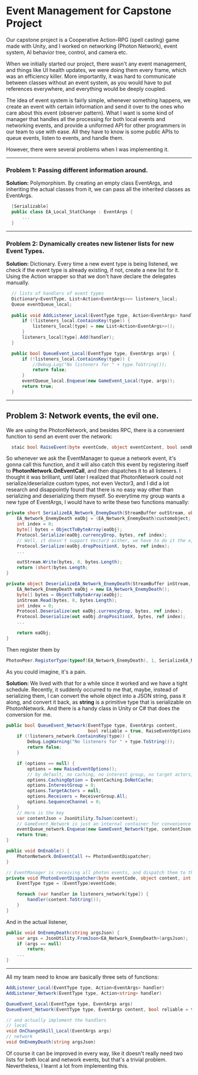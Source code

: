 # Event Management for Capstone Project

Our capstone project is a Cooperative Action-RPG (spell casting) game made with Unity, and I worked on networking (Photon Network), event system, AI behavior tree, control, and camera etc.

When we initially started our project, there wasn't any event management, and things like UI health updates, we were doing them every frame, which was an efficiency killer. More importantly, it was hard to communicate between classes without an event system, as you would have to put references everywhere, and everything would be deeply coupled.

The idea of event system is fairly simple, whenever something happens, we create an event with certain information and send it over to the ones who care about this event (observer pattern). What I want is some kind of manager that handles all the processing for both local events and networking events, and provide a uniformed API for other programmers in our team to use with ease. All they have to know is some public APIs to queue events, listen to events, and handle them.

However, there were several problems when I was implementing it.
********************************
### **Problem 1:** Passing different information around.
**Solution:** Polymorphism. By creating an empty class EventArgs, and inheriting the actual classes from it, we can pass all the inherited classes as EventArgs.
``` C#
  [Serializable]
  public class EA_Local_StatChange : EventArgs {
      ...
  }
```
********************************
### **Problem 2:** Dynamically creates new listener lists for new Event Types.
**Solution:** Dictionary. Every time a new event type is being listened, we check if the event type is already existing, if not, create a new list for it. Using the Action wrapper so that we don't have declare the delegates manually.
``` C#
  // lists of handlers of event types
  Dictionary<EventType, List<Action<EventArgs>>> listeners_local;
  Queue eventQueue_local;
  
  public void AddListener_Local(EventType type, Action<EventArgs> handler) {
      if (!listeners_local.ContainsKey(type)) {
          listeners_local[type] = new List<Action<EventArgs>>();
      }
      listeners_local[type].Add(handler);
  }

  public bool QueueEvent_Local(EventType type, EventArgs args) {
      if (!listeners_local.ContainsKey(type)) {
          //Debug.Log("No listeners for " + type.ToString());
          return false;
      }
      eventQueue_local.Enqueue(new GameEvent_Local(type, args));
      return true;
  }
```
********************************
## **Problem 3:** Network events, the evil one. 
We are using the PhotonNetwork, and besides RPC, there is a convenient function to send an event over the network: 
``` C#
  staic bool RaiseEvent(byte eventCode, object eventContent, bool sendReliable, RaiseEventOptions options)
``` 
So whenever we ask the EventManager to queue a network event, it's gonna call this function, and it will also catch this event by registering itself to **PhotonNetwork.OnEventCall**, and then dispatches it to all listeners. I thought it was brilliant, until later I realized that PhotonNetwork could not serialize/deserialize custom types, not even Vector3, and I did a lot research and disappointly found that there is no easy way other than serializing and deserializing them myself. So everytime my group wants a new type of EventArgs, I would have to write these two functions manually:
``` C#
private short SerializeEA_Network_EnemyDeath(StreamBuffer outStream, object customobject) {
    EA_Network_EnemyDeath eaObj = (EA_Network_EnemyDeath)customobject;
    int index = 0;
    byte[] bytes = ObjectToByteArray(eaObj);
    Protocol.Serialize(eaObj.currencyDrop, bytes, ref index);
    // Well, it doesn't support Vector3 either, we have to do it the x,y,z way
    Protocol.Serialize(eaObj.dropPositionX, bytes, ref index);
    ...

    outStream.Write(bytes, 0, bytes.Length);
    return (short)bytes.Length;
}

private object DeserializeEA_Network_EnemyDeath(StreamBuffer inStream, short length) {
    EA_Network_EnemyDeath eaObj = new EA_Network_EnemyDeath();
    byte[] bytes = ObjectToByteArray(eaObj);
    inStream.Read(bytes, 0, bytes.Length);
    int index = 0;
    Protocol.Deserialize(out eaObj.currencyDrop, bytes, ref index);
    Protocol.Deserialize(out eaObj.dropPositionX, bytes, ref index);
    ...

    return eaObj;
}
```
Then register them by
``` C#
PhotonPeer.RegisterType(typeof(EA_Network_EnemyDeath), 1, SerializeEA_Network_EnemyDeath, DeserializeEA_Network_EnemyDeath);
```
As you could imagine, it's a pain.

**Solution:** We lived with that for a while since it worked and we have a tight schedule. Recently, it suddenly occurred to me that, maybe, instead of serializing them, I can convert the whole object into a JSON string, pass it along, and convert it back, as **string** is a primitive type that is serializable on PhotonNetwork. And there is a handy class in Unity or C# that does the conversion for me.
``` C#
public bool QueueEvent_Network(EventType type, EventArgs content, 
                               bool reliable = true, RaiseEventOptions options = null) {
    if (!listeners_network.ContainsKey(type)) {
        Debug.LogWarning("No listeners for " + type.ToString());
        return false;
    }

    if (options == null) {
        options = new RaiseEventOptions();
        // by default, no caching, no interest group, no target actors, no sequence channel, send to all
        options.CachingOption = EventCaching.DoNotCache;
        options.InterestGroup = 0;
        options.TargetActors = null;
        options.Receivers = ReceiverGroup.All;
        options.SequenceChannel = 0;
    }
    // Here is the key
    var contentJson = JsonUtility.ToJson(content);
    // GameEvent_Network is just an internal container for convenience
    eventQueue_network.Enqueue(new GameEvent_Network(type, contentJson, reliable, options));
    return true;
}

public void OnEnable() {
    PhotonNetwork.OnEventCall += PhotonEventDispatcher;
}

// EventManager is receiving all photon events, and dispatch them to the actual listeners
private void PhotonEventDispatcher(byte eventCode, object content, int senderID) {
    EventType type = (EventType)eventCode;

    foreach (var handler in listeners_network[type]) {
        handler(content.ToString());
    }
}
```
And in the actual listener,
``` C#
public void OnEnemyDeath(string argsJson) {
    var args = JsonUtility.FromJson<EA_Network_EnemyDeath>(argsJson);
    if (args == null)
        return;
    ...
}
```
********************************
All my team need to know are basically three sets of functions:
``` C#
AddListener_Local(EventType type, Action<EventArgs> handler)
AddListener_Network(EventType type, Action<string> handler)

QueueEvent_Local(EventType type, EventArgs args)
QueueEvent_Network(EventType type, EventArgs content, bool reliable = true, RaiseEventOptions options = null)

// and actually implement the handlers
// local
void OnChangeSkill_Local(EventArgs args)
// network
void OnEnemyDeath(string argsJson)
```
Of course it can be improved in every way, like it doesn't really need two lists for both local and network events, but that's a trivial problem. Nevertheless, I learnt a lot from implementing this.
